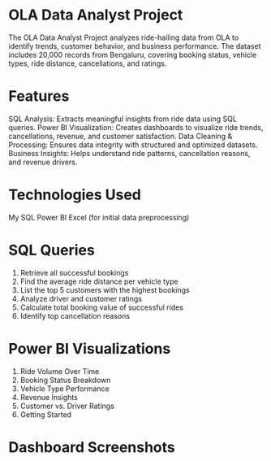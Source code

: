 # OLA Data Analyst Project
The OLA Data Analyst Project analyzes ride-hailing data from OLA to identify trends, customer behavior, and business performance. The dataset includes 20,000 records from Bengaluru, covering booking status, vehicle types, ride distance, cancellations, and ratings.

# Features
SQL Analysis: Extracts meaningful insights from ride data using SQL queries.
Power BI Visualization: Creates dashboards to visualize ride trends, cancellations, revenue, and customer satisfaction.
Data Cleaning & Processing: Ensures data integrity with structured and optimized datasets.
Business Insights: Helps understand ride patterns, cancellation reasons, and revenue drivers.

# Technologies Used
My SQL
Power BI
Excel (for initial data preprocessing)

# SQL Queries
1. Retrieve all successful bookings
2. Find the average ride distance per vehicle type
3. List the top 5 customers with the highest bookings
4. Analyze driver and customer ratings
5. Calculate total booking value of successful rides
6. Identify top cancellation reasons

# Power BI Visualizations
1. Ride Volume Over Time
2. Booking Status Breakdown
3. Vehicle Type Performance
4. Revenue Insights
5. Customer vs. Driver Ratings
6. Getting Started

# Dashboard Screenshots


